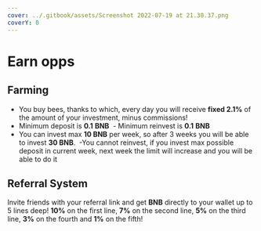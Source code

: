 ```yaml
---
cover: ../.gitbook/assets/Screenshot 2022-07-19 at 21.30.37.png
coverY: 0
---
```


# Earn opps

## Farming

* You buy bees, thanks to which, every day you will receive **fixed 2.1%** of the amount of your investment, minus commissions!
* Minimum deposit is **0.1** **BNB**  - Minimum reinvest is **0.1** **BNB**
* You can invest max **10 BNB** per week, so after 3 weeks you will be able to invest **30 BNB**.  -You cannot reinvest, if you invest max possible deposit in current week, next week the limit will increase and you will be able to do it

## Referral System

Invite friends with your referral link and get **BNB** directly to your wallet up to 5 lines deep! **10%** on the first line, **7%** on the second line, **5%** on the third line, **3%** on the fourth and **1%** on the fifth!
